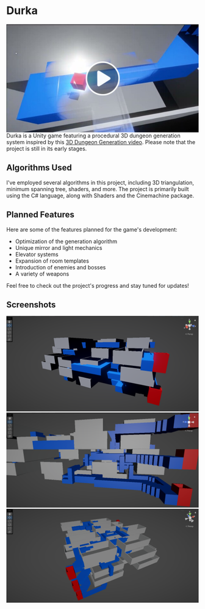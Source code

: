 # Durka

<a href="https://www.youtube.com/watch?v=vUI63ryzqTw">
  <img align="right" src="https://github.com/jekuper/proceduralDungeon3DGame/blob/master/readmeSup/video.jpg?raw=true" alt="youtube preview">
</a>
Durka is a Unity game featuring a procedural 3D dungeon generation system inspired by this <a href="https://www.youtube.com/watch?v=rBY2Dzej03A&t=484s&pp=ygUVM0QgZHVuZ2VvbiBnZW5lcmF0aW9u">3D Dungeon Generation video</a>. Please note that the project is still in its early stages.


## Algorithms Used
I've employed several algorithms in this project, including 3D triangulation, minimum spanning tree, shaders, and more. The project is primarily built using the C# language, along with Shaders and the Cinemachine package.

## Planned Features
Here are some of the features planned for the game's development:

- Optimization of the generation algorithm
- Unique mirror and light mechanics
- Elevator systems
- Expansion of room templates
- Introduction of enemies and bosses
- A variety of weapons

Feel free to check out the project's progress and stay tuned for updates!

## Screenshots

![side view](https://github.com/jekuper/proceduralDungeon3DGame/blob/master/readmeSup/1.png?raw=true)
![side view](https://github.com/jekuper/proceduralDungeon3DGame/blob/master/readmeSup/2.png?raw=true)
![top view](https://github.com/jekuper/proceduralDungeon3DGame/blob/master/readmeSup/3.png?raw=true)